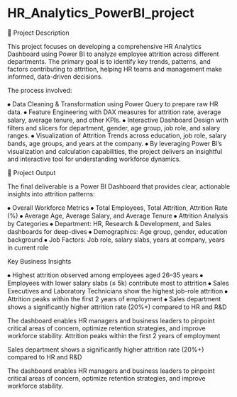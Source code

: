 # HR_Analytics_PowerBI_project
📌 Project Description

This project focuses on developing a comprehensive HR Analytics Dashboard using Power BI to analyze employee attrition across different departments. The primary goal is to identify key trends, patterns, and factors contributing to attrition, helping HR teams and management make informed, data-driven decisions.

The process involved:

⦁	Data Cleaning & Transformation using Power Query to prepare raw HR data.
⦁	Feature Engineering with DAX measures for attrition rate, average salary, average tenure, and other KPIs.
⦁	Interactive Dashboard Design with filters and slicers for department, gender, age group, job role, and salary ranges.
⦁	Visualization of Attrition Trends across education, job role, salary bands, age groups, and years at the company.
⦁	By leveraging Power BI’s visualization and calculation capabilities, the project delivers an insightful and interactive tool for understanding workforce dynamics.

📌 Project Output

The final deliverable is a Power BI Dashboard that provides clear, actionable insights into attrition patterns:

⦁	Overall Workforce Metrics
⦁	Total Employees, Total Attrition, Attrition Rate (%)
⦁	Average Age, Average Salary, and Average Tenure
⦁	Attrition Analysis by Categories
⦁	Department: HR, Research & Development, and Sales dashboards for deep-dives
⦁	Demographics: Age group, gender, education background
⦁	Job Factors: Job role, salary slabs, years at company, years in current role

Key Business Insights

⦁	Highest attrition observed among employees aged 26–35 years
⦁	Employees with lower salary slabs (≤ 5k) contribute most to attrition
⦁	Sales Executives and Laboratory Technicians show the highest job-role attrition
⦁	Attrition peaks within the first 2 years of employment
⦁	Sales department shows a significantly higher attrition rate (20%+) compared to HR and R&D

The dashboard enables HR managers and business leaders to pinpoint critical areas of concern, optimize retention strategies, and improve workforce stability.
Attrition peaks within the first 2 years of employment

Sales department shows a significantly higher attrition rate (20%+) compared to HR and R&D

The dashboard enables HR managers and business leaders to pinpoint critical areas of concern, optimize retention strategies, and improve workforce stability.
